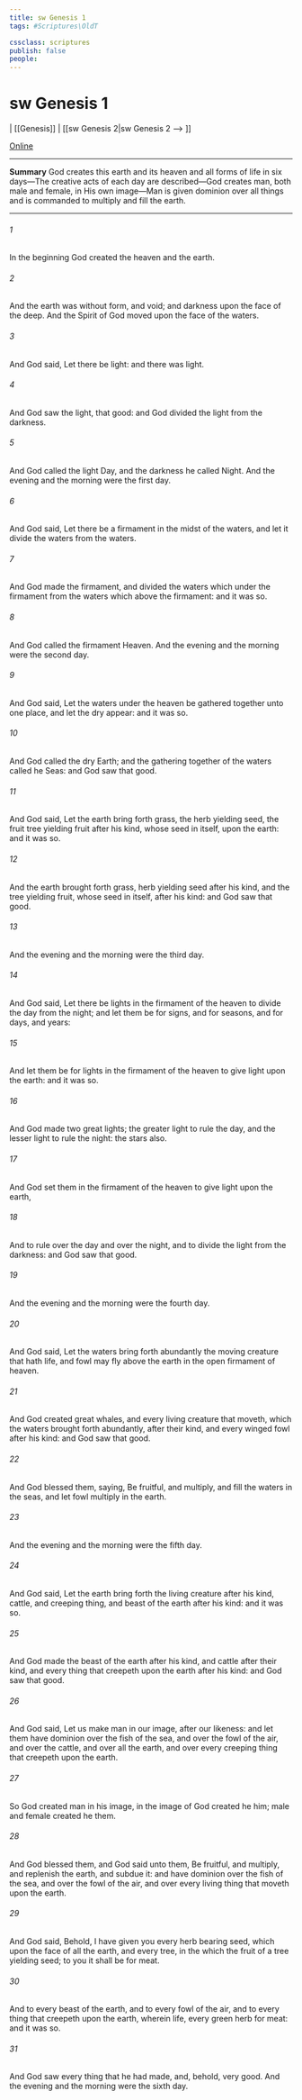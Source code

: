 ```yaml
---
title: sw Genesis 1
tags: #Scriptures\OldT

cssclass: scriptures
publish: false
people:
---
```


# sw Genesis 1
| [[Genesis]] | [[sw Genesis 2|sw Genesis 2 --> ]]

[Online](https://churchofjesuschrist.org/study/scriptures/ot/gen/1?lang=eng)

---
__Summary__
God creates this earth and its heaven and all forms of life in six days—The creative acts of each day are described—God creates man, both male and female, in His own image—Man is given dominion over all things and is commanded to multiply and fill the earth.

---
###### 1 
In the beginning God created the heaven and the earth.

###### 2 
And the earth was without form, and void; and darkness  upon the face of the deep. And the Spirit of God moved upon the face of the waters.

###### 3 
And God said, Let there be light: and there was light.

###### 4 
And God saw the light, that  good: and God divided the light from the darkness.

###### 5 
And God called the light Day, and the darkness he called Night. And the evening and the morning were the first day.

###### 6 
And God said, Let there be a firmament in the midst of the waters, and let it divide the waters from the waters.

###### 7 
And God made the firmament, and divided the waters which  under the firmament from the waters which  above the firmament: and it was so.

###### 8 
And God called the firmament Heaven. And the evening and the morning were the second day.

###### 9 
And God said, Let the waters under the heaven be gathered together unto one place, and let the dry  appear: and it was so.

###### 10 
And God called the dry  Earth; and the gathering together of the waters called he Seas: and God saw that  good.

###### 11 
And God said, Let the earth bring forth grass, the herb yielding seed,  the fruit tree yielding fruit after his kind, whose seed  in itself, upon the earth: and it was so.

###### 12 
And the earth brought forth grass,  herb yielding seed after his kind, and the tree yielding fruit, whose seed  in itself, after his kind: and God saw that  good.

###### 13 
And the evening and the morning were the third day.

###### 14 
And God said, Let there be lights in the firmament of the heaven to divide the day from the night; and let them be for signs, and for seasons, and for days, and years:

###### 15 
And let them be for lights in the firmament of the heaven to give light upon the earth: and it was so.

###### 16 
And God made two great lights; the greater light to rule the day, and the lesser light to rule the night:  the stars also.

###### 17 
And God set them in the firmament of the heaven to give light upon the earth,

###### 18 
And to rule over the day and over the night, and to divide the light from the darkness: and God saw that  good.

###### 19 
And the evening and the morning were the fourth day.

###### 20 
And God said, Let the waters bring forth abundantly the moving creature that hath life, and fowl  may fly above the earth in the open firmament of heaven.

###### 21 
And God created great whales, and every living creature that moveth, which the waters brought forth abundantly, after their kind, and every winged fowl after his kind: and God saw that  good.

###### 22 
And God blessed them, saying, Be fruitful, and multiply, and fill the waters in the seas, and let fowl multiply in the earth.

###### 23 
And the evening and the morning were the fifth day.

###### 24 
And God said, Let the earth bring forth the living creature after his kind, cattle, and creeping thing, and beast of the earth after his kind: and it was so.

###### 25 
And God made the beast of the earth after his kind, and cattle after their kind, and every thing that creepeth upon the earth after his kind: and God saw that  good.

###### 26 
And God said, Let us make man in our image, after our likeness: and let them have dominion over the fish of the sea, and over the fowl of the air, and over the cattle, and over all the earth, and over every creeping thing that creepeth upon the earth.

###### 27 
So God created man in his  image, in the image of God created he him; male and female created he them.

###### 28 
And God blessed them, and God said unto them, Be fruitful, and multiply, and replenish the earth, and subdue it: and have dominion over the fish of the sea, and over the fowl of the air, and over every living thing that moveth upon the earth.

###### 29 
And God said, Behold, I have given you every herb bearing seed, which  upon the face of all the earth, and every tree, in the which  the fruit of a tree yielding seed; to you it shall be for meat.

###### 30 
And to every beast of the earth, and to every fowl of the air, and to every thing that creepeth upon the earth, wherein  life,  every green herb for meat: and it was so.

###### 31 
And God saw every thing that he had made, and, behold,  very good. And the evening and the morning were the sixth day.

